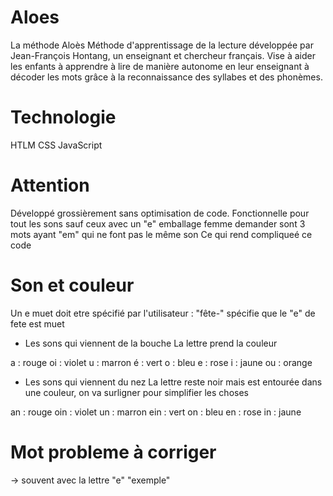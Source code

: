 # Aloes

La méthode Aloès
Méthode d'apprentissage de la lecture développée par Jean-François Hontang, un enseignant et chercheur français.
Vise à aider les enfants à apprendre à lire de manière autonome en leur enseignant à décoder
les mots grâce à la reconnaissance des syllabes et des phonèmes.

# Technologie

HTLM CSS JavaScript

# Attention

Développé grossièrement sans optimisation de code.
Fonctionnelle pour tout les sons sauf ceux avec un "e"
emballage femme demander sont 3 mots ayant "em" qui ne font pas le même son
Ce qui rend compliqueé ce code

# Son et couleur

Un e muet doit etre spécifié par l'utilisateur : "fête-" spécifie que le "e" de fete est muet

- Les sons qui viennent de la bouche
  La lettre prend la couleur

a : rouge
oi : violet
u : marron
é : vert
o : bleu
e : rose
i : jaune
ou : orange

- Les sons qui viennent du nez
  La lettre reste noir mais est entourée dans une couleur, on va surligner pour simplifier les choses

an : rouge
oin : violet
un : marron
ein : vert
on : bleu
en : rose
in : jaune

# Mot probleme à corriger

-> souvent avec la lettre "e"
"exemple"
